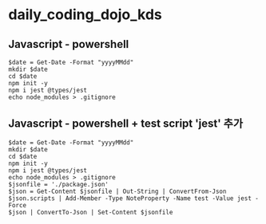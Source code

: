 # daily_coding_dojo_kds
## Javascript - powershell
```
$date = Get-Date -Format "yyyyMMdd"
mkdir $date
cd $date
npm init -y
npm i jest @types/jest
echo node_modules > .gitignore
```
## Javascript - powershell + test script 'jest' 추가
```
$date = Get-Date -Format "yyyyMMdd"
mkdir $date
cd $date
npm init -y
npm i jest @types/jest
echo node_modules > .gitignore
$jsonfile = './package.json'
$json = Get-Content $jsonfile | Out-String | ConvertFrom-Json
$json.scripts | Add-Member -Type NoteProperty -Name test -Value jest -Force
$json | ConvertTo-Json | Set-Content $jsonfile
```
